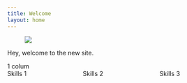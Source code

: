 ```yaml
---
title: Welcome
layout: home
---
```


<figure class="image is-fullwidth">
<img src="https://picsum.photos/1280/400"><br />
</figure>

Hey, welcome to the new site.

<div class="column is-12">1 colum</div>

<div class="columns">
  <div class="column">
    Skills 1
  </div>
  <div class="column">
    Skills 2
  </div>
  <div class="column">
    Skills 3
  </div>
</div>